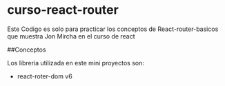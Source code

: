 # curso-react-router


Este Codigo es solo para practicar los conceptos de React-router-basicos que muestra Jon Mircha en el curso de react


##Conceptos

Los libreria utilizada en este mini proyectos son:

* react-roter-dom v6 
